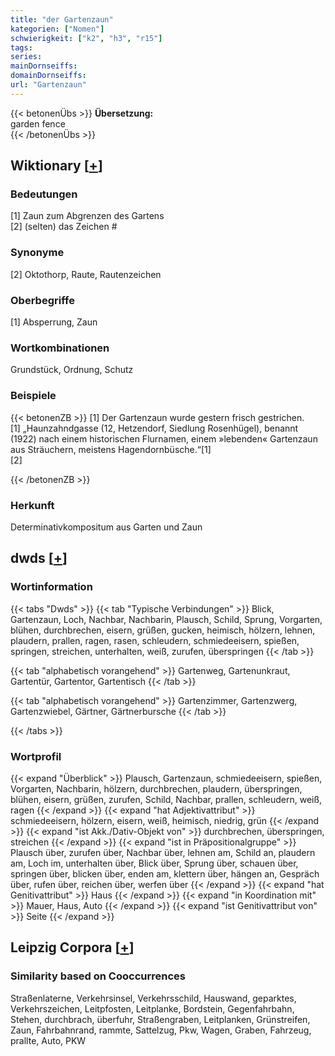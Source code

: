 ```yaml
---
title: "der Gartenzaun"
kategorien: ["Nomen"]
schwierigkeit: ["k2", "h3", "r15"]
tags:
series:
mainDornseiffs:
domainDornseiffs:
url: "Gartenzaun"
---
```


{{< betonenÜbs >}}
**Übersetzung:**  
garden fence  
{{< /betonenÜbs >}}

## Wiktionary [[+](https://de.wiktionary.org/wiki/Gartenzaun)]

### Bedeutungen
[1] Zaun zum Abgrenzen des Gartens  
[2] (selten) das Zeichen #  

### Synonyme
[2] Oktothorp, Raute, Rautenzeichen  

### Oberbegriffe
[1] Absperrung, Zaun  

### Wortkombinationen
Grundstück, Ordnung, Schutz  

### Beispiele
{{< betonenZB >}}
[1] Der Gartenzaun wurde gestern frisch gestrichen.  
[1] „Haunzahndgasse (12, Hetzendorf, Siedlung Rosenhügel), benannt (1922) nach einem historischen Flurnamen, einem »lebenden« Gartenzaun aus Sträuchern, meistens Hagendornbüsche.“[1]  
[2]  

{{< /betonenZB >}}
### Herkunft
Determinativkompositum aus Garten und Zaun  



## dwds [[+](https://www.dwds.de/wb/Gartenzaun)]

### Wortinformation
{{< tabs "Dwds" >}}
{{< tab "Typische Verbindungen" >}}
Blick, Gartenzaun, Loch, Nachbar, Nachbarin, Plausch, Schild, Sprung, Vorgarten, blühen, durchbrechen, eisern, grüßen, gucken, heimisch, hölzern, lehnen, plaudern, prallen, ragen, rasen, schleudern, schmiedeeisern, spießen, springen, streichen, unterhalten, weiß, zurufen, überspringen
{{< /tab >}}

{{< tab "alphabetisch vorangehend" >}}
Gartenweg, Gartenunkraut, Gartentür, Gartentor, Gartentisch
{{< /tab >}}

{{< tab "alphabetisch vorangehend" >}}
Gartenzimmer, Gartenzwerg, Gartenzwiebel, Gärtner, Gärtnerbursche
{{< /tab >}}

{{< /tabs >}}

### Wortprofil
{{< expand "Überblick" >}} Plausch, Gartenzaun, schmiedeeisern, spießen, Vorgarten, Nachbarin, hölzern, durchbrechen, plaudern, überspringen, blühen, eisern, grüßen, zurufen, Schild, Nachbar, prallen, schleudern, weiß, ragen {{< /expand >}}
{{< expand "hat Adjektivattribut" >}} schmiedeeisern, hölzern, eisern, weiß, heimisch, niedrig, grün {{< /expand >}}
{{< expand "ist Akk./Dativ-Objekt von" >}} durchbrechen, überspringen, streichen {{< /expand >}}
{{< expand "ist in Präpositionalgruppe" >}} Plausch über, zurufen über, Nachbar über, lehnen am, Schild an, plaudern am, Loch im, unterhalten über, Blick über, Sprung über, schauen über, springen über, blicken über, enden am, klettern über, hängen an, Gespräch über, rufen über, reichen über, werfen über {{< /expand >}}
{{< expand "hat Genitivattribut" >}} Haus {{< /expand >}}
{{< expand "in Koordination mit" >}} Mauer, Haus, Auto {{< /expand >}}
{{< expand "ist Genitivattribut von" >}} Seite {{< /expand >}}

## Leipzig Corpora [[+](https://corpora.uni-leipzig.de/en/res?word=Gartenzaun&corpusId=deu_newscrawl-public_2018)]


### Similarity based on Cooccurrences
Straßenlaterne, Verkehrsinsel, Verkehrsschild, Hauswand, geparktes, Verkehrszeichen, Leitpfosten, Leitplanke, Bordstein, Gegenfahrbahn, Stehen, durchbrach, überfuhr, Straßengraben, Leitplanken, Grünstreifen, Zaun, Fahrbahnrand, rammte, Sattelzug, Pkw, Wagen, Graben, Fahrzeug, prallte, Auto, PKW

